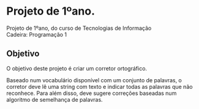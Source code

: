 # Projeto de 1ºano.
Projeto de 1ºano, do curso de Tecnologias de Informação <br>
Cadeira: Programação 1

## Objetivo
O objetivo deste projeto é criar um corretor ortográfico.

Baseado num vocabulário disponível com um conjunto de palavras, o corretor deve lê uma string com texto e indicar todas as palavras que não reconhece. Para além disso, deve sugere correções baseadas num algoritmo de semelhança de palavras.

<br>



